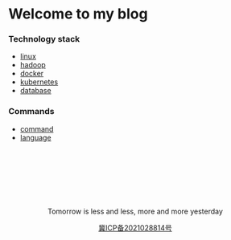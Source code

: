 # **Welcome to my blog**

### Technology stack
* [linux](linux/README.md)
* [hadoop](hadoop/README.md)  
* [docker](docker/README.md)
* [kubernetes](kubernetes/README.md)
* [database](database/README.md)

### Commands
* [command](commands/README.md)
* [language](language/README.md)



<br/><br/><br/><br/><br/><br/>
<p align="center">Tomorrow is less and less, more and more yesterday</p>
<p align="center"><a href="url" target="https://beian.miit.gov.cn">冀ICP备2021028814号</a></p>
